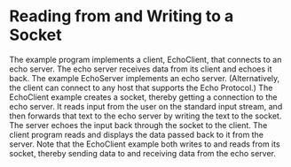 # Reading from and Writing to a Socket
The example program implements a client, EchoClient, that connects to an echo server. The echo server receives data from its client and echoes it back. The example EchoServer implements an echo server. (Alternatively, the client can connect to any host that supports the Echo Protocol.)
The EchoClient example creates a socket, thereby getting a connection to the echo server. It reads input from the user on the standard input stream, and then forwards that text to the echo server by writing the text to the socket. The server echoes the input back through the socket to the client. The client program reads and displays the data passed back to it from the server.
Note that the EchoClient example both writes to and reads from its socket, thereby sending data to and receiving data from the echo server.